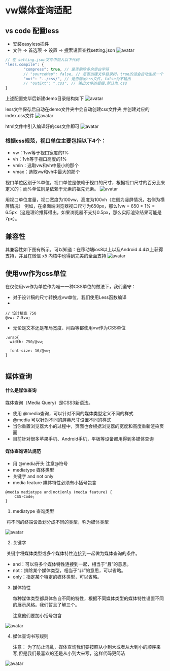 # vw媒体查询适配

## vs code 配置less
- 安装easyless插件
- 文件 => 首选项 => 设置 => 搜索设置查找setting.json
![avatar](http://h5.yscase.com/xiaoming/ys-wiki-imgs/p1_29.png)

```javascript
// 在 setting.json文件中加入以下代码    
"less.compile": {
        "compress": true, // 是否删除多余空白字符
        // "sourceMap": false, // 是否创建文件目录树，true的话会自动生成一个 .css.map 文件
        "out": "../css/", // 是否输出css文件，false为不输出
        // "outExt": ".css", // 输出文件的后缀,默认为.css
}
```

上述配置完毕后新建demo目录结构如下
![avatar](http://h5.yscase.com/xiaoming/ys-wiki-imgs/p1_30.png)

less文件保存后自动在demo文件夹中会自动创建css文件夹 并创建对应的index.css文件
![avatar](http://h5.yscase.com/xiaoming/ys-wiki-imgs/p1_31.png)

html文件中引入编译好的css文件即可
![avatar](http://h5.yscase.com/xiaoming/ys-wiki-imgs/p1_32.png)



### 根据css规范，视口单位主要包括以下4个：
- vw：1vw等于视口宽度的1%
- vh：1vh等于视口高度的1%
- vmin：选取vw和vh中最小的那个
- vmax：选取vw和vh中最大的那个

视口单位区别于%单位，视口单位是依赖于视口的尺寸，根据视口尺寸的百分比来定义的；而%单位则是依赖于元素的祖先元素。
![avatar](http://h5.yscase.com/xiaoming/ys-wiki-imgs/p1_33.png)

用视口单位度量，视口宽度为100vw，高度为100vh（左侧为竖屏情况，右侧为横屏情况）
例如，在桌面端浏览器视口尺寸为650px，那么1vw = 650 * 1% = 6.5px（这是理论推算得出，如果浏览器不支持0.5px，那么实际渲染结果可能是7px）。

## 兼容性
其兼容性如下图有所示，可以知道：在移动端ios8以上以及Android 4.4以上获得支持，并且在微信 x5 内核中也得到完美的全面支持
![avatar](http://h5.yscase.com/xiaoming/ys-wiki-imgs/p1_34.png)

## 使用vw作为css单位
在仅使用vw作为单位作为唯一一种CSS单位的做法下，我们遵守：
- 对于设计稿的尺寸转换成vw单位，我们使用Less函数编译
- 
```less
// 设计稿宽 750
@vw: 7.5vw;
```

- 无论是文本还是布局宽度、间距等都使用vw作为CSS单位
```less
.wrap{
  width: 750/@vw;

  font-size: 16/@vw;
}


```


## 媒体查询

#### 什么是媒体查询

媒体查询（Media Query）是CSS3新语法。

- 使用 @media查询，可以针对不同的媒体类型定义不同的样式
- @media 可以针对不同的屏幕尺寸设置不同的样式
- 当你重置浏览器大小的过程中，页面也会根据浏览器的宽度和高度重新渲染页面 
- 目前针对很多苹果手机、Android手机，平板等设备都用得到多媒体查询

#### 媒体查询语法规范

- 用 @media开头 注意@符号
- mediatype  媒体类型
- 关键字 and  not  only
- media feature 媒体特性必须有小括号包含

```
@media mediatype and|not|only (media feature) {
    CSS-Code;
}
```

1. mediatype 查询类型

​       将不同的终端设备划分成不同的类型，称为媒体类型

![avatar](http://h5.yscase.com/xiaoming/ys-wiki-imgs/p1_36.jpg)

2. 关键字

​       关键字将媒体类型或多个媒体特性连接到一起做为媒体查询的条件。

- and：可以将多个媒体特性连接到一起，相当于“且”的意思。
- not：排除某个媒体类型，相当于“非”的意思，可以省略。
- only：指定某个特定的媒体类型，可以省略。    

3. 媒体特性

   每种媒体类型都具体各自不同的特性，根据不同媒体类型的媒体特性设置不同的展示风格。我们暂且了解三个。

   注意他们要加小括号包含

![avatar](http://h5.yscase.com/xiaoming/ys-wiki-imgs/p1_37.jpg)

   

4. 媒体查询书写规则

   注意： 为了防止混乱，媒体查询我们要按照从小到大或者从大到小的顺序来写,但是我们最喜欢的还是从小到大来写，这样代码更简洁

![avatar](http://h5.yscase.com/xiaoming/ys-wiki-imgs/p1_38.png)

   

   